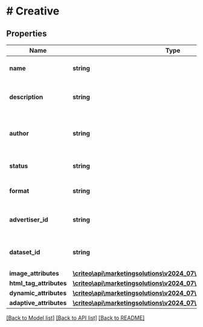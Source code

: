 # # Creative

## Properties

Name | Type | Description | Notes
------------ | ------------- | ------------- | -------------
**name** | **string** | The name of the creative |
**description** | **string** | The description of the creative | [optional]
**author** | **string** | The login of the person who created this creative ( |
**status** | **string** | The status of the creative |
**format** | **string** | The format of the creative | [optional]
**advertiser_id** | **string** | Advertiser linked to the Creative |
**dataset_id** | **string** | Data set id linked to the Creative | [optional]
**image_attributes** | [**\criteo\api\marketingsolutions\v2024_07\Model\ImageAttributes**](ImageAttributes.md) |  | [optional]
**html_tag_attributes** | [**\criteo\api\marketingsolutions\v2024_07\Model\HtmlTagAttributes**](HtmlTagAttributes.md) |  | [optional]
**dynamic_attributes** | [**\criteo\api\marketingsolutions\v2024_07\Model\DynamicAttributes**](DynamicAttributes.md) |  | [optional]
**adaptive_attributes** | [**\criteo\api\marketingsolutions\v2024_07\Model\AdaptiveAttributes**](AdaptiveAttributes.md) |  | [optional]

[[Back to Model list]](../../README.md#models) [[Back to API list]](../../README.md#endpoints) [[Back to README]](../../README.md)
